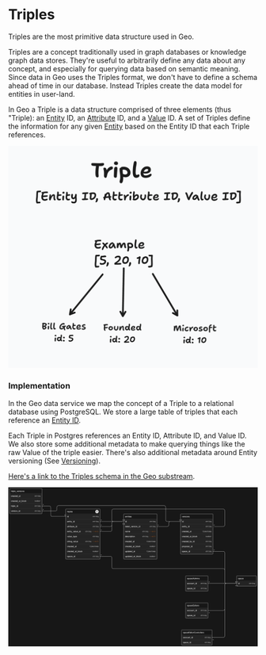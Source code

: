 # Triples

Triples are the most primitive data structure used in Geo.

Triples are a concept traditionally used in graph databases or knowledge graph data stores. They're useful to arbitrarily define any data about any concept, and especially for querying data based on semantic meaning. Since data in Geo uses the Triples format, we don't have to define a schema ahead of time in our database. Instead Triples create the data model for entities in user-land.

In Geo a Triple is a data structure comprised of three elements (thus "Triple): an [Entity](01-entities.md) ID, an [Attribute](03-attributes.md) ID, and a [Value](04-values.md) ID. A set of Triples define the information for any given [Entity](01-entities.md) based on the Entity ID that each Triple references.

![Image depicting how a triple is composed of three identifiers](images/triples.png)

### Implementation

In the Geo data service we map the concept of a Triple to a relational database using PostgreSQL. We store a large table of triples that each reference an [Entity ID](https://github.com/geobrowser/geogenesis/blob/bf51df1309f412de957942e0405400163f92878e/packages/substream/src/sql/initPublic.sql#L112).

Each Triple in Postgres references an Entity ID, Attribute ID, and Value ID. We also store some additional metadata to make querying things like the raw Value of the triple easier. There's also additional metadata around Entity versioning (See [Versioning](07-entity-versioning.md)).

[Here's a link to the Triples schema in the Geo substream](https://github.com/geobrowser/geogenesis/blob/bf51df1309f412de957942e0405400163f92878e/packages/substream/src/sql/initPublic.sql#L112).

![Diagram depicting the Geo data model](images/data-model.png)

